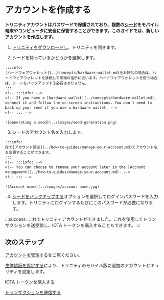 # アカウントを作成する
<!-- # Create an account -->

**トリニティアカウントはパスワードで保護されており、複数の[シード](root://getting-started/0.1/clients/seeds.md)をモバイル端末やコンピュータに安全に保管することができます。このガイドでは、新しいアカウントを作成します。**
<!-- **Trinity accounts are password-protected to secure and store your [seeds](root://getting-started/0.1/clients/seeds.md) on your mobile device or computer. In this guide, you create a new account.** -->

1. [トリニティをダウンロードし](https://trinity.iota.org/)、トリニティを開きます。
<!-- 1. [Download Trinity](https://trinity.iota.org/) and open it -->

2. シードを持っているかどうかを選択します。
<!-- 2. Select whether you have a seed -->

    :::info:
    [ハードウェアウォレット](../concepts/hardware-wallet.md)をお持ちの場合は、ハードウェアウォレットを接続して画面の指示に従います。ハードウェアウォレットを使う場合は、シードをバックアップする必要はありません。
    :::
    <!-- :::info: -->
    <!-- If you have a [hardware wallet](../concepts/hardware-wallet.md), connect it and follow the on-screen instructions. You don't need to back up your seed if you use a hardware wallet. -->
    <!-- ::: -->

    ![Generating a seed](../images/seed-generation.png)

3. シードのアカウント名を入力します。
  <!-- 3. Enter an account name for your seed -->

    :::info:
    後で[アカウント設定](../how-to-guides/manage-your-account.md)でアカウント名を変更することができます。
    :::
    <!-- :::info: -->
    <!-- You can choose to rename your account later in the [Account management](../how-to-guides/manage-your-account.md). -->
    <!-- ::: -->

    ![Account name](../images/account-name.jpg)

4. [シードをバックアップする](../how-to-guides/back-up-seed.md)オプションを選択してログインパスワードを入力します。トリニティにログインするたびにこのパスワードが必要になります。
  <!-- 4. Select an option to [back up your seed](../how-to-guides/back-up-seed.md) and enter a login password. You will need this password every time you log into Trinity. -->

:::success:
これでトリニティアカウントができました。これを使用してトランザクションを送受信し、IOTA トークンを購入することもできます。
:::
<!-- :::success: -->
<!-- Now you have a Trinity account, you can use it to send and receive transactions and even buy IOTA tokens. -->
<!-- ::: -->

## 次のステップ
<!-- ## Next steps -->

[アカウントを管理する](../how-to-guides/manage-your-account.md)をご覧ください。
<!-- Learn to [manage your account](../how-to-guides/manage-your-account.md). -->

[生体認証を設定する](../how-to-guides/manage-your-security-settings.md)により、トリニティのモバイル版に追加のアカウントセキュリティを設定します。
<!-- Add extra account security to Trinity mobile by [setting up biometric authentication](../how-to-guides/manage-your-security-settings.md). -->

[IOTA トークンを購入する](../how-to-guides/buy-iota.md)
<!-- [Buy IOTA tokens](../how-to-guides/buy-iota.md). -->

[トランザクションを送信する](../how-to-guides/send-a-transaction.md)
<!-- [Send a transaction](../how-to-guides/send-a-transaction.md). -->

